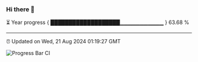 ### Hi there 👋

⏳ Year progress { ███████████████████▁▁▁▁▁▁▁▁▁▁▁ } 63.68 %

---

⏰ Updated on Wed, 21 Aug 2024 01:19:27 GMT

![Progress Bar CI](https://github.com/liununu/liununu/workflows/Progress%20Bar%20CI/badge.svg)
